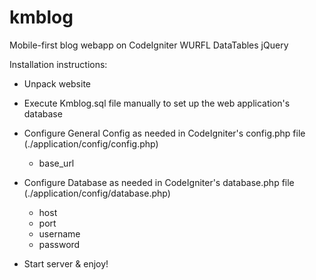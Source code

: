 kmblog
======

Mobile-first blog webapp on CodeIgniter WURFL DataTables jQuery

Installation instructions:

 - Unpack website

 - Execute Kmblog.sql file manually to set up the web application's database

 - Configure General Config as needed in CodeIgniter's config.php file (./application/config/config.php)
	- base_url

 - Configure Database as needed in CodeIgniter's database.php file (./application/config/database.php)
	- host
	- port
	- username
	- password

 - Start server & enjoy!
